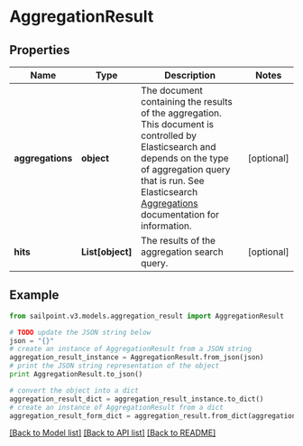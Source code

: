 # AggregationResult


## Properties
Name | Type | Description | Notes
------------ | ------------- | ------------- | -------------
**aggregations** | **object** | The document containing the results of the aggregation. This document is controlled by Elasticsearch and depends on the type of aggregation query that is run.  See Elasticsearch [Aggregations](https://www.elastic.co/guide/en/elasticsearch/reference/5.2/search-aggregations.html) documentation for information.  | [optional] 
**hits** | **List[object]** | The results of the aggregation search query.  | [optional] 

## Example

```python
from sailpoint.v3.models.aggregation_result import AggregationResult

# TODO update the JSON string below
json = "{}"
# create an instance of AggregationResult from a JSON string
aggregation_result_instance = AggregationResult.from_json(json)
# print the JSON string representation of the object
print AggregationResult.to_json()

# convert the object into a dict
aggregation_result_dict = aggregation_result_instance.to_dict()
# create an instance of AggregationResult from a dict
aggregation_result_form_dict = aggregation_result.from_dict(aggregation_result_dict)
```
[[Back to Model list]](../README.md#documentation-for-models) [[Back to API list]](../README.md#documentation-for-api-endpoints) [[Back to README]](../README.md)


